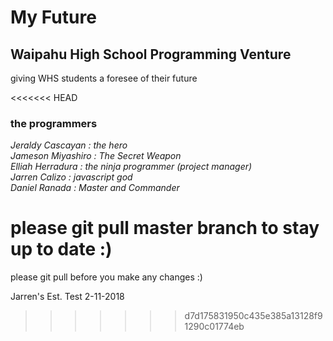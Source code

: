 # My Future
## Waipahu High School Programming Venture <br>
giving WHS students a foresee of their future

<<<<<<< HEAD
### the programmers <br>
*Jeraldy Cascayan :  the hero* <br>
*Jameson Miyashiro :  The Secret Weapon* <br>
*Elliah Herradura : the ninja programmer (project manager)* <br>
*Jarren Calizo : javascript god* <br>
*Daniel Ranada : Master and Commander*  <br>


**please git pull master branch to stay up to date :)**
=======
please git pull before you make any changes :)

Jarren's Est. Test 2-11-2018
>>>>>>> d7d175831950c435e385a13128f91290c01774eb
